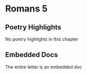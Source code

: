 # Romans 5

## Poetry Highlights

No poetry highlights in this chapter

## Embedded Docs

The entire letter is an embedded doc


